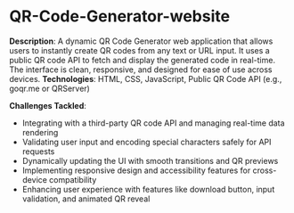 # QR-Code-Generator-website
**Description**:
A dynamic QR Code Generator web application that allows users to instantly create QR codes from any text or URL input. It uses a public QR code API to fetch and display the generated code in real-time. The interface is clean, responsive, and designed for ease of use across devices.
**Technologies**:
HTML, CSS, JavaScript, Public QR Code API (e.g., goqr.me or QRServer)

**Challenges Tackled**:
- Integrating with a third-party QR code API and managing real-time data rendering
- Validating user input and encoding special characters safely for API requests
- Dynamically updating the UI with smooth transitions and QR previews
- Implementing responsive design and accessibility features for cross-device compatibility
- Enhancing user experience with features like download button, input validation, and animated QR reveal


